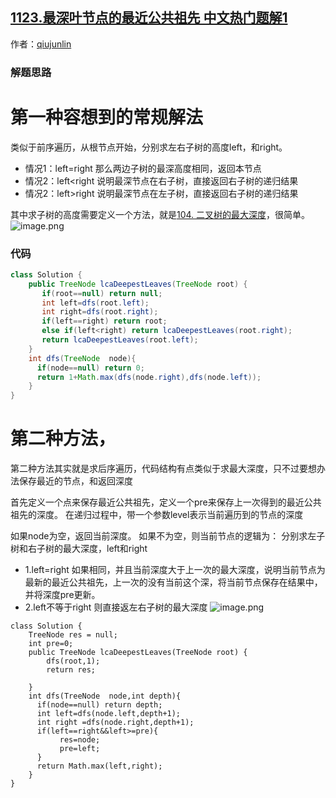 ## [1123.最深叶节点的最近公共祖先 中文热门题解1](https://leetcode.cn/problems/lowest-common-ancestor-of-deepest-leaves/solutions/100000/liang-chong-si-lu-yi-chong-qian-xu-bian-li-yi-chon)

作者：[qiujunlin](https://leetcode.cn/u/qiujunlin)

### 解题思路
# 第一种容想到的常规解法
类似于前序遍历，从根节点开始，分别求左右子树的高度left，和right。
- 情况1：left=right  那么两边子树的最深高度相同，返回本节点
- 情况2：left<right  说明最深节点在右子树，直接返回右子树的递归结果
- 情况2：left>right  说明最深节点在左子树，直接返回右子树的递归结果

其中求子树的高度需要定义一个方法，就是[104. 二叉树的最大深度](https://leetcode-cn.com/problems/maximum-depth-of-binary-tree/)，很简单。
![image.png](https://pic.leetcode-cn.com/1605610692-xslaQc-image.png)

### 代码

```java
class Solution {
    public TreeNode lcaDeepestLeaves(TreeNode root) {
       if(root==null) return null;
       int left=dfs(root.left);
       int right=dfs(root.right);
       if(left==right) return root;
       else if(left<right) return lcaDeepestLeaves(root.right);
       return lcaDeepestLeaves(root.left);
    }
    int dfs(TreeNode  node){
      if(node==null) return 0;
      return 1+Math.max(dfs(node.right),dfs(node.left));
    }
}
```
# 第二种方法，
第二种方法其实就是求后序遍历，代码结构有点类似于求最大深度，只不过要想办法保存最近的节点，和返回深度

首先定义一个点来保存最近公共祖先，定义一个pre来保存上一次得到的最近公共祖先的深度。
在递归过程中，带一个参数level表示当前遍历到的节点的深度

如果node为空，返回当前深度。
如果不为空，则当前节点的逻辑为：
分别求左子树和右子树的最大深度，left和right
 - 1.left=right 如果相同，并且当前深度大于上一次的最大深度，说明当前节点为最新的最近公共祖先，上一次的没有当前这个深，将当前节点保存在结果中，并将深度pre更新。
 - 2.left不等于right 则直接返左右子树的最大深度
![image.png](https://pic.leetcode-cn.com/1605611251-iVnOTl-image.png)

```
class Solution {
    TreeNode res = null;
    int pre=0;
    public TreeNode lcaDeepestLeaves(TreeNode root) {
        dfs(root,1);
        return res;

    }
    int dfs(TreeNode  node,int depth){
      if(node==null) return depth;
      int left=dfs(node.left,depth+1);
      int right =dfs(node.right,depth+1);
      if(left==right&&left>=pre){
           res=node;
           pre=left;
      } 
      return Math.max(left,right);
    }
}
```
